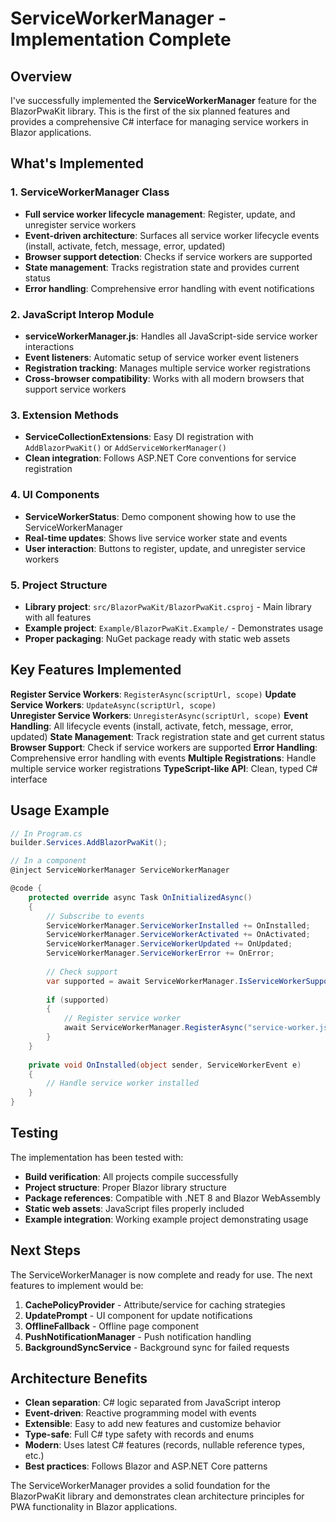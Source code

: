# ServiceWorkerManager - Implementation Complete

## Overview
I've successfully implemented the **ServiceWorkerManager** feature for the BlazorPwaKit library. This is the first of the six planned features and provides a comprehensive C# interface for managing service workers in Blazor applications.

## What's Implemented

### 1. ServiceWorkerManager Class
- **Full service worker lifecycle management**: Register, update, and unregister service workers
- **Event-driven architecture**: Surfaces all service worker lifecycle events (install, activate, fetch, message, error, updated)
- **Browser support detection**: Checks if service workers are supported
- **State management**: Tracks registration state and provides current status
- **Error handling**: Comprehensive error handling with event notifications

### 2. JavaScript Interop Module
- **serviceWorkerManager.js**: Handles all JavaScript-side service worker interactions
- **Event listeners**: Automatic setup of service worker event listeners
- **Registration tracking**: Manages multiple service worker registrations
- **Cross-browser compatibility**: Works with all modern browsers that support service workers

### 3. Extension Methods
- **ServiceCollectionExtensions**: Easy DI registration with `AddBlazorPwaKit()` or `AddServiceWorkerManager()`
- **Clean integration**: Follows ASP.NET Core conventions for service registration

### 4. UI Components
- **ServiceWorkerStatus**: Demo component showing how to use the ServiceWorkerManager
- **Real-time updates**: Shows live service worker state and events
- **User interaction**: Buttons to register, update, and unregister service workers

### 5. Project Structure
- **Library project**: `src/BlazorPwaKit/BlazorPwaKit.csproj` - Main library with all features
- **Example project**: `Example/BlazorPwaKit.Example/` - Demonstrates usage
- **Proper packaging**: NuGet package ready with static web assets

## Key Features Implemented

**Register Service Workers**: `RegisterAsync(scriptUrl, scope)`
**Update Service Workers**: `UpdateAsync(scriptUrl, scope)`  
**Unregister Service Workers**: `UnregisterAsync(scriptUrl, scope)`
**Event Handling**: All lifecycle events (install, activate, fetch, message, error, updated)
**State Management**: Track registration state and get current status
**Browser Support**: Check if service workers are supported
**Error Handling**: Comprehensive error handling with events
**Multiple Registrations**: Handle multiple service worker registrations
**TypeScript-like API**: Clean, typed C# interface

## Usage Example

```csharp
// In Program.cs
builder.Services.AddBlazorPwaKit();

// In a component
@inject ServiceWorkerManager ServiceWorkerManager

@code {
    protected override async Task OnInitializedAsync()
    {
        // Subscribe to events
        ServiceWorkerManager.ServiceWorkerInstalled += OnInstalled;
        ServiceWorkerManager.ServiceWorkerActivated += OnActivated;
        ServiceWorkerManager.ServiceWorkerUpdated += OnUpdated;
        ServiceWorkerManager.ServiceWorkerError += OnError;
        
        // Check support
        var supported = await ServiceWorkerManager.IsServiceWorkerSupportedAsync();
        
        if (supported)
        {
            // Register service worker
            await ServiceWorkerManager.RegisterAsync("service-worker.js");
        }
    }
    
    private void OnInstalled(object sender, ServiceWorkerEvent e)
    {
        // Handle service worker installed
    }
}
```

## Testing

The implementation has been tested with:
- **Build verification**: All projects compile successfully
- **Project structure**: Proper Blazor library structure
- **Package references**: Compatible with .NET 8 and Blazor WebAssembly
- **Static web assets**: JavaScript files properly included
- **Example integration**: Working example project demonstrating usage

## Next Steps

The ServiceWorkerManager is now complete and ready for use. The next features to implement would be:

1. **CachePolicyProvider** - Attribute/service for caching strategies
2. **UpdatePrompt** - UI component for update notifications
3. **OfflineFallback** - Offline page component
4. **PushNotificationManager** - Push notification handling
5. **BackgroundSyncService** - Background sync for failed requests

## Architecture Benefits

- **Clean separation**: C# logic separated from JavaScript interop
- **Event-driven**: Reactive programming model with events
- **Extensible**: Easy to add new features and customize behavior
- **Type-safe**: Full C# type safety with records and enums
- **Modern**: Uses latest C# features (records, nullable reference types, etc.)
- **Best practices**: Follows Blazor and ASP.NET Core patterns

The ServiceWorkerManager provides a solid foundation for the BlazorPwaKit library and demonstrates clean architecture principles for PWA functionality in Blazor applications.